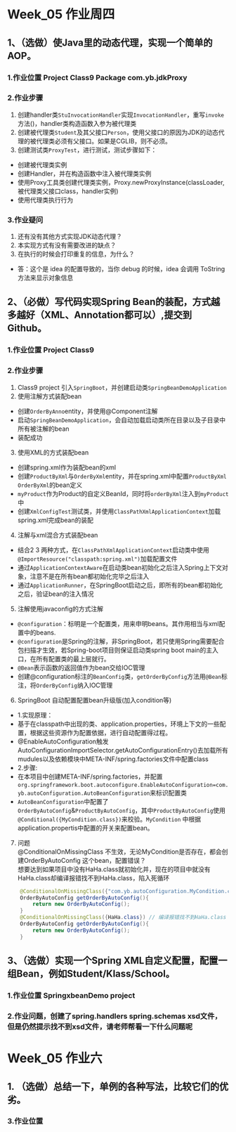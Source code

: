# Week_05 作业周四
## 1、（选做）使Java里的动态代理，实现一个简单的AOP。
### 1.作业位置 Project Class9 Package com.yb.jdkProxy
### 2.作业步骤
1. 创建handler类`StuInvocationHandler`实现`InvocationHandler`，重写`invoke`方法()，handler类构造函数入参为被代理类<br>
2. 创建被代理类`Student`及其父接口`Person`，使用父接口的原因为JDK的动态代理的被代理类必须有父接口。如果是CGLIB，则不必须。<br>
3. 创建测试类`ProxyTest`，进行测试，测试步骤如下：<br>
* 创建被代理类实例<br>
* 创建Handler，并在构造函数中注入被代理类实例<br>
* 使用Proxy工具类创建代理类实例，Proxy.newProxyInstance(classLoader, 被代理类父接口class，handler实例)<br>
* 使用代理类执行行为<br>
### 3.作业疑问
1. 还有没有其他方式实现JDK动态代理？<br>
2. 本实现方式有没有需要改进的缺点？<br>
3. 在执行的时候会打印重复的信息，为什么？<br>
* 答：这个是 idea 的配置导致的，当你 debug 的时候，idea 会调用 ToString 方法来显示对象信息<br>
## 2、（必做）写代码实现Spring Bean的装配，方式越多越好（XML、Annotation都可以）,提交到Github。
### 1.作业位置 Project Class9
### 2.作业步骤
1. Class9 project 引入`SpringBoot`，并创建启动类`SpringBeanDemoApplication`<br>
2. 使用注解方式装配bean<br>
* 创建`OrderByAnno`entity，并使用@Component注解<br>
* 启动`SpringBeanDemoApplication`，会自动加载启动类所在目录以及子目录中所有被注解的bean<br>
* 装配成功<br>
3. 使用XML的方式装配bean<br>
* 创建spring.xml作为装配bean的xml<br>
* 创建`ProductByXml`与`OrderByXml`entity，并在spring.xml中配置`ProductByXml` `OrderByXml`的bean定义<br>
* `myProduct`作为Product的自定义BeanId，同时将`orderByXml`注入到`myProduct`中<br>
* 创建`XmlConfigTest`测试类，并使用`ClassPathXmlApplicationContext`加载spring.xml完成bean的装配<br>
4. 注解与xml混合方式装配bean<br>
* 结合2 3 两种方式，在`ClassPathXmlApplicationContext`启动类中使用`@ImportResource("classpath:spring.xml")`加载配置文件<br>
* 通过`ApplicationContextAware`在启动类bean初始化之后注入Spring上下文对象，注意不是在所有bean都初始化完毕之后注入<br>
* 通过`ApplicationRunner`，在SpringBoot启动之后，即所有的bean都初始化之后，验证bean的注入情况<br>
5. 注解使用javaconfig的方式注解<br>
* `@configuration`：标明是一个配置类，用来申明beans。其作用相当与xml配置中的beans.<br>
* `@configuration`是Spring的注解，非SpringBoot，若只使用Spring需要配合包扫描才生效，若Spring-boot项目则保证启动类spring boot main的主入口，在所有配置类的最上层就行。<br>
* `@Bean`表示函数的返回值作为bean交给IOC管理<br>
* 创建@configuration标注的`BeanConfig`类，`getOrderByConfig`方法用`@Bean`标注，将`OrderByConfig`纳入IOC管理 <br>
6. SpringBoot 自动配置配置bean升级版(加入condition等)<br>
* 1.实现原理：<br>
* 基于在classpath中出现的类、application.properties，环境上下文的一些配置，根据这些资源作为配置依据，进行自动配置得过程。<br>
* @EnableAutoConfiguration触发AutoConfigurationImportSelector.getAutoConfigurationEntry()去加载所有mudules以及依赖模块中META-INF/spring.factories文件中配置class<br>
* 2.步骤:<br>
* 在本项目中创建META-INF/spring.factories，并配置`org.springframework.boot.autoconfigure.EnableAutoConfiguration=com.yb.autoConfiguration.AutoBeanConfiguration`来标识配置类<br>
* `AutoBeanConfiguration`中配置了`OrderByAutoConfig`&`ProductByAutoConfig`，其中`ProductByAutoConfig`使用`@Conditional({MyCondition.class})`来校验。`MyCondition` 中根据application.propertis中配置的开关来配置bean。<br>
7. 问题<br>
@ConditionalOnMissingClass 不生效，无论MyCondition是否存在，都会创建OrderByAutoConfig 这个bean，配置错误？<br>
想要达到如果项目中没有HaHa.class就初始化并，现在的项目中就没有HaHa.class却编译报错找不到HaHa.class，陷入死循环
```java
    @ConditionalOnMissingClass({"com.yb.autoConfiguration.MyCondition.class"}) // 不生效
    OrderByAutoConfig getOrderByAutoConfig(){
        return new OrderByAutoConfig();
    }
    @ConditionalOnMissingClass({HaHa.class}) // 编译报错找不到HaHa.class
    OrderByAutoConfig getOrderByAutoConfig(){
        return new OrderByAutoConfig();
    }
```
## 3、（选做）实现一个Spring XML自定义配置，配置一组Bean，例如Student/Klass/School。
### 1.作业位置 SpringxbeanDemo project
### 2.作业问题，创建了spring.handlers spring.schemas xsd文件，但是仍然提示找不到xsd文件，请老师帮看一下什么问题呢
# Week_05 作业六
## 1. （选做）总结一下，单例的各种写法，比较它们的优劣。
### 3.作业位置

